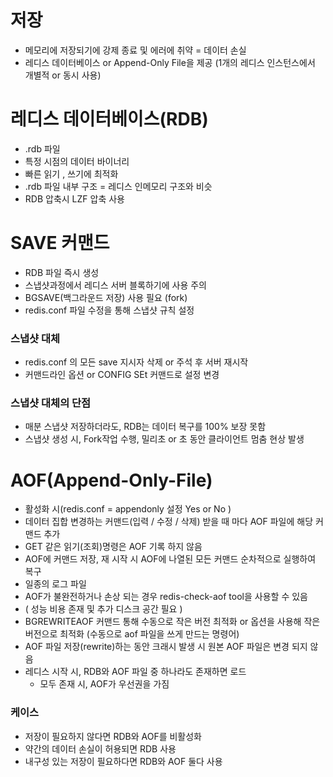 # 저장
* 메모리에 저장되기에 강제 종료 및 에러에 취약 = 데이터 손실
* 레디스 데이터베이스 or  Append-Only File을 제공 (1개의 레디스 인스턴스에서 개별적 or 동시 사용) 

# 레디스 데이터베이스(RDB)
* .rdb 파일
* 특정 시점의 데이터 바이너리
* 빠른 읽기 , 쓰기에 최적화
* .rdb 파일 내부 구조 = 레디스 인메모리 구조와 비슷
* RDB 압축시 LZF 압축 사용

# SAVE 커맨드
* RDB 파일 즉시 생성 
* 스냅샷과정에서 레디스 서버 블록하기에 사용 주의
* BGSAVE(백그라운드 저장) 사용 필요 (fork) 
* redis.conf 파일 수정을 통해 스냅샷 규칙 설정

### 스냅샷 대체 
* redis.conf 의 모든 save 지시자 삭제 or 주석 후 서버 재시작
* 커맨드라인 옵션 or CONFIG SEt 커맨드로 설정 변경
### 스냅샷 대체의 단점
* 매분 스냅샷 저장하더라도, RDB는 데이터 복구를 100% 보장 못함
* 스냅샷 생성 시, Fork작업 수행, 밀리초 or 초 동안 클라이언트 멈춤 현상 발생 

# AOF(Append-Only-File)
* 활성화 시(redis.conf = appendonly 설정 Yes or No ) 
* 데이터 집합 변경하는 커맨드(입력 / 수정  / 삭제)  받을 때 마다 AOF 파일에 해당 커맨드 추가
* GET 같은 읽기(조회)명령은 AOF 기록 하지 않음 
* AOF에 커맨드 저장, 재 시작 시 AOF에 나열된 모든 커맨드 순차적으로 실행하여 복구
* 일종의 로그 파일
* AOF가 불완전하거나 손상 되는 경우 redis-check-aof tool을 사용할 수 있음
* ( 성능 비용 존재 및 추가 디스크 공간 필요 ) 
* BGREWRITEAOF 커맨드 통해 수동으로 작은 버전 최적화 or 옵션을 사용해 작은 버전으로 최적화 (수동으로 aof 파일을 쓰게 만드는 명령어) 
* AOF 파일 저장(rewrite)하는 동안 크래시 발생 시 원본 AOF 파일은 변경 되지 않음
*  레디스 시작 시, RDB와 AOF 파일 중 하나라도 존재하면 로드
    * 모두 존재 시, AOF가 우선권을 가짐
### 케이스
- 저장이 필요하지 않다면 RDB와 AOF를 비활성화
- 약간의 데이터 손실이 허용되면 RDB 사용
- 내구성 있는 저장이 필요하다면 RDB와 AOF 둘다 사용 